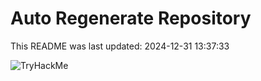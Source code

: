 # Auto Regenerate Repository

This README was last updated: 2024-12-31 13:37:33

 ![TryHackMe](https://tryhackme.com/badge/533634)